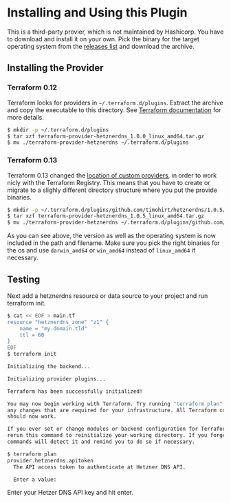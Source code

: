 # Installing and Using this Plugin

This is a third-party provier, which is not maintained by Hashicorp. You have
to download and install it on your own. Pick the binary for the target operating
system from the [releases list](https://github.com/timohirt/terraform-provider-hetznerdns/releases)
and download the archive.

## Installing the Provider 

### Terraform 0.12

Terraform looks for providers in `~/.terraform.d/plugins`. Extract the archive and
copy the executable to this directory. See [Terraform documentation](https://www.terraform.io/docs/configuration/providers.html#third-party-plugins)
for more details.

```bash
$ mkdir -p ~/.terraform.d/plugins
$ tar xzf terraform-provider-hetznerdns_1.0.0_linux_amd64.tar.gz
$ mv ./terraform-provider-hetznerdns ~/.terraform.d/plugins
```

### Terraform 0.13

Terraform 0.13 changed the [location of custom providers](https://www.terraform.io/upgrade-guides/0-13.html#new-filesystem-layout-for-local-copies-of-providers), in order to work
nicly with the Terraform Registry. This means that you have to create or migrate
to a slighly different directory structure where you put the provide binaries.

```bash
$ mkdir -p ~/.terraform.d/plugins/github.com/timohirt/hetznerdns/1.0.5/linux_amd64
$ tar xzf terraform-provider-hetznerdns_1.0.5_linux_amd64.tar.gz
$ mv ./terraform-provider-hetznerdns ~/.terraform.d/plugins/github.com/timohirt/hetznerdns/1.0.5/linux_amd64/terraform-provider-hetznerdns_v1.0.5
```

As you can see above, the version as well as the operating system is now included in
the path and filename. Make sure you pick the right binaries for the os and use `darwin_amd64` 
or `win_amd64` instead of `linux_amd64` if necessary.

## Testing 

Next add a hetznerdns resource or data source to your project and run 
terraform init.

```bash
$ cat << EOF > main.tf
resource "hetznerdns_zone" "z1" {
    name = "my.domain.tld"
    ttl = 60
}
EOF
$ terraform init

Initializing the backend...

Initializing provider plugins...

Terraform has been successfully initialized!

You may now begin working with Terraform. Try running "terraform plan" to see
any changes that are required for your infrastructure. All Terraform commands
should now work.

If you ever set or change modules or backend configuration for Terraform,
rerun this command to reinitialize your working directory. If you forget, other
commands will detect it and remind you to do so if necessary.

$ terraform plan
provider.hetznerdns.apitoken
  The API access token to authenticate at Hetzner DNS API.

  Enter a value:
```

Enter your Hetzer DNS API key and hit enter. 
